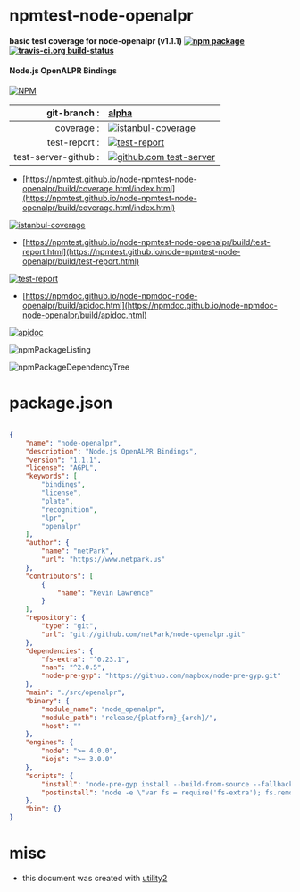 # npmtest-node-openalpr

#### basic test coverage for  node-openalpr (v1.1.1)  [![npm package](https://img.shields.io/npm/v/npmtest-node-openalpr.svg?style=flat-square)](https://www.npmjs.org/package/npmtest-node-openalpr) [![travis-ci.org build-status](https://api.travis-ci.org/npmtest/node-npmtest-node-openalpr.svg)](https://travis-ci.org/npmtest/node-npmtest-node-openalpr)

#### Node.js OpenALPR Bindings

[![NPM](https://nodei.co/npm/node-openalpr.png?downloads=true&downloadRank=true&stars=true)](https://www.npmjs.com/package/node-openalpr)

| git-branch : | [alpha](https://github.com/npmtest/node-npmtest-node-openalpr/tree/alpha)|
|--:|:--|
| coverage : | [![istanbul-coverage](https://npmtest.github.io/node-npmtest-node-openalpr/build/coverage.badge.svg)](https://npmtest.github.io/node-npmtest-node-openalpr/build/coverage.html/index.html)|
| test-report : | [![test-report](https://npmtest.github.io/node-npmtest-node-openalpr/build/test-report.badge.svg)](https://npmtest.github.io/node-npmtest-node-openalpr/build/test-report.html)|
| test-server-github : | [![github.com test-server](https://npmtest.github.io/node-npmtest-node-openalpr/GitHub-Mark-32px.png)](https://npmtest.github.io/node-npmtest-node-openalpr/build/app/index.html) | | build-artifacts : | [![build-artifacts](https://npmtest.github.io/node-npmtest-node-openalpr/glyphicons_144_folder_open.png)](https://github.com/npmtest/node-npmtest-node-openalpr/tree/gh-pages/build)|

- [https://npmtest.github.io/node-npmtest-node-openalpr/build/coverage.html/index.html](https://npmtest.github.io/node-npmtest-node-openalpr/build/coverage.html/index.html)

[![istanbul-coverage](https://npmtest.github.io/node-npmtest-node-openalpr/build/screenCapture.buildCi.browser.%252Ftmp%252Fbuild%252Fcoverage.lib.html.png)](https://npmtest.github.io/node-npmtest-node-openalpr/build/coverage.html/index.html)

- [https://npmtest.github.io/node-npmtest-node-openalpr/build/test-report.html](https://npmtest.github.io/node-npmtest-node-openalpr/build/test-report.html)

[![test-report](https://npmtest.github.io/node-npmtest-node-openalpr/build/screenCapture.buildCi.browser.%252Ftmp%252Fbuild%252Ftest-report.html.png)](https://npmtest.github.io/node-npmtest-node-openalpr/build/test-report.html)

- [https://npmdoc.github.io/node-npmdoc-node-openalpr/build/apidoc.html](https://npmdoc.github.io/node-npmdoc-node-openalpr/build/apidoc.html)

[![apidoc](https://npmdoc.github.io/node-npmdoc-node-openalpr/build/screenCapture.buildCi.browser.%252Ftmp%252Fbuild%252Fapidoc.html.png)](https://npmdoc.github.io/node-npmdoc-node-openalpr/build/apidoc.html)

![npmPackageListing](https://npmtest.github.io/node-npmtest-node-openalpr/build/screenCapture.npmPackageListing.svg)

![npmPackageDependencyTree](https://npmtest.github.io/node-npmtest-node-openalpr/build/screenCapture.npmPackageDependencyTree.svg)



# package.json

```json

{
    "name": "node-openalpr",
    "description": "Node.js OpenALPR Bindings",
    "version": "1.1.1",
    "license": "AGPL",
    "keywords": [
        "bindings",
        "license",
        "plate",
        "recognition",
        "lpr",
        "openalpr"
    ],
    "author": {
        "name": "netPark",
        "url": "https://www.netpark.us"
    },
    "contributors": [
        {
            "name": "Kevin Lawrence"
        }
    ],
    "repository": {
        "type": "git",
        "url": "git://github.com/netPark/node-openalpr.git"
    },
    "dependencies": {
        "fs-extra": "^0.23.1",
        "nan": "^2.0.5",
        "node-pre-gyp": "https://github.com/mapbox/node-pre-gyp.git"
    },
    "main": "./src/openalpr",
    "binary": {
        "module_name": "node_openalpr",
        "module_path": "release/{platform}_{arch}/",
        "host": ""
    },
    "engines": {
        "node": ">= 4.0.0",
        "iojs": ">= 3.0.0"
    },
    "scripts": {
        "install": "node-pre-gyp install --build-from-source --fallback-to-build",
        "postinstall": "node -e \"var fs = require('fs-extra'); fs.remove ('build');\""
    },
    "bin": {}
}
```



# misc
- this document was created with [utility2](https://github.com/kaizhu256/node-utility2)
